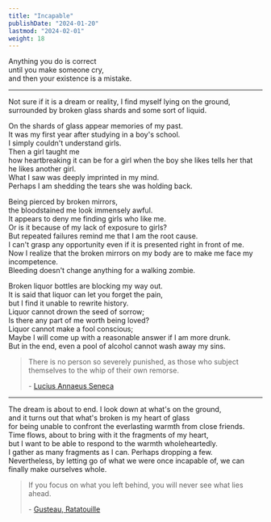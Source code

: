 ```yaml
---
title: "Incapable"
publishDate: "2024-01-20"
lastmod: "2024-02-01"
weight: 18
---
```


Anything you do is correct<br/>
until you make someone cry,<br/>
and then your existence is a mistake.<br/>

---

Not sure if it is a dream or reality, I find myself lying on the ground,<br/>
surrounded by broken glass shards and some sort of liquid.<br/>

On the shards of glass appear memories of my past.<br/>
It was my first year after studying in a boy's school.<br/>
I simply couldn't understand girls.<br/>
Then a girl taught me<br/>
how heartbreaking it can be for a girl when the boy she likes tells her that he likes another girl.<br/>
What I saw was deeply imprinted in my mind.<br/>
Perhaps I am shedding the tears she was holding back.<br/>

Being pierced by broken mirrors,<br/>
the bloodstained me look immensely awful.<br/>
It appears to deny me finding girls who like me.<br/>
Or is it because of my lack of exposure to girls?<br/>
But repeated failures remind me that I am the root cause.<br/>
I can't grasp any opportunity even if it is presented right in front of me.<br/>
Now I realize that the broken mirrors on my body are to make me face my incompetence.<br/>
Bleeding doesn't change anything for a walking zombie.<br/>

Broken liquor bottles are blocking my way out.<br/>
It is said that liquor can let you forget the pain,<br/>
but I find it unable to rewrite history.<br/>
Liquor cannot drown the seed of sorrow;<br/>
Is there any part of me worth being loved?<br/>
Liquor cannot make a fool conscious;<br/>
Maybe I will come up with a reasonable answer if I am more drunk.<br/>
But in the end, even a pool of alcohol cannot wash away my sins.<br/>

> There is no person so severely punished, as those who subject themselves to
> the whip of their own remorse.
>
> \- [Lucius Annaeus Seneca](https://www.brainyquote.com/quotes/lucius_annaeus_seneca_155043)

---

The dream is about to end. I look down at what's on the ground,<br/>
and it turns out that what's broken is my heart of glass<br/>
for being unable to confront the everlasting warmth from close friends.<br/>
Time flows, about to bring with it the fragments of my heart,<br/>
but I want to be able to respond to the warmth wholeheartedly.<br/>
I gather as many fragments as I can. Perhaps dropping a few.<br/>
Nevertheless, by letting go of what we were once incapable of, we can finally make ourselves whole.<br/>

> If you focus on what you left behind, you will never see what lies ahead.
>
> \- [Gusteau, Ratatouille](https://www.goodreads.com/quotes/8052550-if-you-focus-on-what-you-left-behind-you-will)
